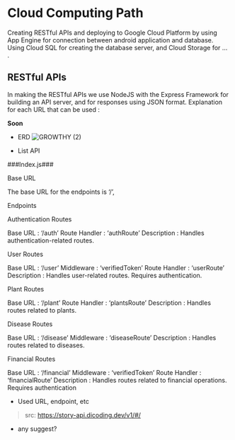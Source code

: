 # Cloud Computing Path

Creating RESTful APIs and deploying to Google Cloud Platform by using App Engine for connection between android application and database. Using Cloud SQL for creating the database server, and Cloud Storage for ... .

## RESTful APIs
In making the RESTful APIs we use NodeJS with the Express Framework for building an API server, and for responses using JSON format.
Explanation for each URL that can be used :

**Soon**
- ERD
![GROWTHY (2)](https://github.com/Capstone-Projecto/main-growthy/assets/117957014/88d56d95-fe24-42a2-9bfa-efeb73c37899)


- List API

###Index.js###

Base URL

The base URL for the endpoints is ‘/’,

Endpoints 

Authentication Routes

Base URL	 : ‘/auth’
Route Handler	 : ‘authRoute’
Description	 : Handles authentication-related routes.

User Routes

Base URL	: ‘/user’
Middleware	: ‘verifiedToken’
Route Handler   : ‘userRoute’
Description        : Handles user-related routes. Requires authentication.

Plant Routes 

Base URL	: ‘/plant’
Route Handler	: ‘plantsRoute’
Description	: Handles routes related to plants. 

Disease Routes 

Base URL	: ‘/disease’
Middleware	: ‘diseaseRoute’
Description	: Handles routes related to diseases. 

Financial Routes

Base URL	: ‘/financial’
Middleware	: ‘verifiedToken’
Route Handler   : ‘financialRoute’
Description	: Handles routes related to financial operations. Requires authentication


- Used URL, endpoint, etc 
> src: https://story-api.dicoding.dev/v1/#/
- any suggest?
